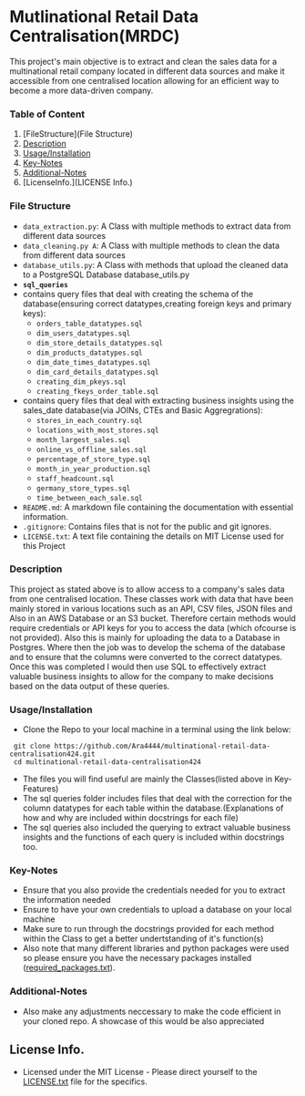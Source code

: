 # Mutlinational Retail Data Centralisation(MRDC)
This project's main objective is to extract and clean the sales data for a multinational retail company located in different data sources
and make it accessible from one centralised location allowing for an efficient way to become a more data-driven company.

### Table of Content
 1) [FileStructure](File Structure)
 2) [Description](Description)
 3) [Usage/Installation](Usage/Installation)
 4) [Key-Notes](Key-Notes)
 5) [Additional-Notes](Additional-Notes)
 6) [LicenseInfo.](LICENSE Info.)
### File Structure
- ```data_extraction.py```: A Class with multiple methods to extract data from different data sources 
- ```data_cleaning.py A```: A Class with multiple methods to clean the data from different data sources  
- ```database_utils.py```: A Class with methods that upload the cleaned data to a PostgreSQL Database database_utils.py
- **```sql_queries```**
 - contains query files that deal with creating the schema of the database(ensuring correct datatypes,creating foreign keys and primary keys):
     - ```orders_table_datatypes.sql```
     - ```dim_users_datatypes.sql```
     - ```dim_store_details_datatypes.sql```
     - ```dim_products_datatypes.sql```
     - ```dim_date_times_datatypes.sql```
     - ```dim_card_details_datatypes.sql```
     - ```creating_dim_pkeys.sql```
     - ```creating_fkeys_order_table.sql```
 - contains query files that deal with extracting business insights using the sales_date database(via JOINs, CTEs and Basic Aggregrations):
     - ```stores_in_each_country.sql```
     - ```locations_with_most_stores.sql```
     - ```month_largest_sales.sql```
     - ```online_vs_offline_sales.sql```
     - ```percentage_of_store_type.sql```
     - ```month_in_year_production.sql```
     - ```staff_headcount.sql```
     - ```germany_store_types.sql```
     - ```time_between_each_sale.sql```
 - ```README.md```: A markdown file containing the documentation with essential information.
 - ```.gitignore```: Contains files that is not for the public and git ignores.
 - ```LICENSE.txt```: A text file containing the details on MIT License used for this Project
     
     
### Description
This project as stated above is to allow access to a company's sales data from one centralised location. These classes work with data that have been mainly
stored in various locations such as an API, CSV files, JSON files and Also in an AWS Database or an S3 bucket. Therefore certain methods would require credentials or API
keys for you to access the data (which ofcourse is not provided). Also this is mainly for uploading the data to a Database in Postgres. Where then the job was to develop
the schema of the database and to ensure that the columns were converted to the correct datatypes. Once this was completed I would then use SQL to effectively extract 
valuable business insights to allow for the company to make decisions based on the data output of these queries.

### Usage/Installation
- Clone the Repo to your local machine in a terminal using the link below:
 ```
  git clone https://github.com/Ara4444/multinational-retail-data-centralisation424.git
  cd multinational-retail-data-centralisation424
 ``` 
- The files you will find useful are mainly the Classes(listed above in Key-Features)
- The sql queries folder includes files that deal with the correction for the column datatypes for each table within the database.(Explanations of how and why are included
  within docstrings for each file)
- The sql queries also included the querying to extract valuable business insights and the functions of each query is included within docstrings too.

### Key-Notes
 - Ensure that you also provide the credentials needed for you to extract the information needed
 - Ensure to have your own credentials to upload a database on your local machine 
 - Make sure to run through the docstrings provided for each method within the Class to get a better undertstanding of it's function(s)
 - Also note that many different libraries and python packages were used so please ensure you have the necessary packages installed ([required_packages.txt](required_packages.txt)).
 

### Additional-Notes
 - Also make any adjustments neccessary to make the code efficient in your cloned repo. A showcase of this would be also appreciated 


## License Info.
 - Licensed under the MIT License - Please direct yourself to the [LICENSE.txt](LICENSE.txt) file for the specifics.

